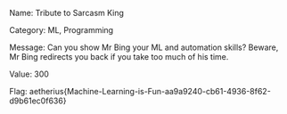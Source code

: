 Name:
Tribute to Sarcasm King

Category:
ML, Programming

Message:
Can you show Mr Bing your ML and automation skills?
Beware, Mr Bing redirects you back if you take too much of his time.

Value: 300

Flag: aetherius{Machine-Learning-is-Fun-aa9a9240-cb61-4936-8f62-d9b61ec0f636}
